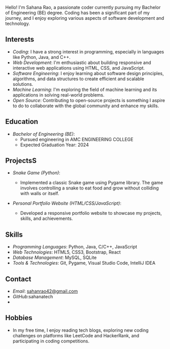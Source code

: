 Hello! I'm Sahana Rao, a passionate coder currently pursuing my Bachelor of Engineering (BE) degree. Coding has been a significant part of my journey, and I enjoy exploring various aspects of software development and technology.

## Interests
- *Coding*: I have a strong interest in programming, especially in languages like Python, Java, and C++.
- *Web Development*: I'm enthusiastic about building responsive and interactive web applications using HTML, CSS, and JavaScript.
- *Software Engineering*: I enjoy learning about software design principles, algorithms, and data structures to create efficient and scalable solutions.
- *Machine Learning*: I'm exploring the field of machine learning and its applications in solving real-world problems.
- *Open Source*: Contributing to open-source projects is something I aspire to do to collaborate with the global community and enhance my skills.

## Education
- *Bachelor of Engineering (BE)*:
  - Pursued engineering in AMC ENGINEERING COLLEGE
  - Expected Graduation Year: 2024

## ProjectsS
- *Snake Game (Python)*:
  - Implemented a classic Snake game using Pygame library. The game involves controlling a snake to eat food and grow without colliding with walls or itself.
  

- *Personal Portfolio Website (HTML/CSS/JavaScript)*:
  - Developed a responsive portfolio website to showcase my projects, skills, and achievements.
 
## Skills
- *Programming Languages*: Python, Java, C/C++, JavaScript
- *Web Technologies*: HTML5, CSS3, Bootstrap, React
- *Database Management*: MySQL, SQLite
- *Tools & Technologies*: Git, Pygame, Visual Studio Code, IntelliJ IDEA



## Contact
- *Email*: sahanrao42@gmail.com
- *GitHub*:sahanatech
- 

## Hobbies
- In my free time, I enjoy reading tech blogs, exploring new coding challenges on platforms like LeetCode and HackerRank, and participating in coding competitions.
